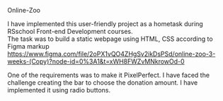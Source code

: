 Online-Zoo 

I have implemented this user-friendly project as a hometask during RSschool Front-end Development courses.   
The task was to build a static webpage using HTML, CSS according to Figma markup https://www.figma.com/file/2oPX1vQO4ZHgSv2ikDsPSd/online-zoo-3-weeks-(Copy)?node-id=0%3A1&t=xWH8FWZvMNkrowOd-0

One of the requirements was to make it PixelPerfect.
I have faced the challenge creating the bar to choose the donation amount. I have implemented it using radio buttons.
